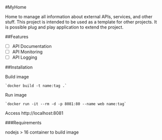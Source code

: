 #MyHome

Home to manage all information about external APIs, services, and other stuff.
This project is intended to be used as a template for other projects.
It is possible plug and play application to extend the project.

##Features

* [ ] API Documentation
* [ ] API Monitoring
* [ ] API Logging

##Installation

Build image

    `docker build -t name:tag .`


Run image

    `docker run -it --rm -d -p 8081:80 --name web name:tag`


Access http://localhost:8081

###Requirements

  nodejs > 16
  container to build image
